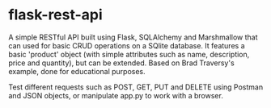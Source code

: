 # flask-rest-api
A simple RESTful API built using Flask, SQLAlchemy and Marshmallow that can used for basic CRUD operations on a SQlite database. It features a basic 'product' object (with simple attributes such as name, description, price and quantity), but can be extended. Based on Brad Traversy's example, done for educational purposes.

Test different requests such as POST, GET, PUT and DELETE using Postman and JSON objects, or manipulate app.py to work with a browser.
